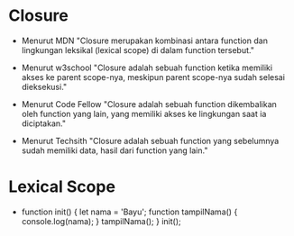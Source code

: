 # Closure

- Menurut MDN
  "Closure merupakan kombinasi antara function dan lingkungan leksikal (lexical scope) di dalam function tersebut."

- Menurut w3school
  "Closure adalah sebuah function ketika memiliki akses ke parent scope-nya, meskipun parent scope-nya sudah selesai dieksekusi."

- Menurut Code Fellow
  "Closure adalah sebuah function dikembalikan oleh function yang lain, yang memiliki akses ke lingkungan saat ia diciptakan."

- Menurut Techsith
  "Closure adalah sebuah function yang sebelumnya sudah memiliki data, hasil dari function yang lain."

# Lexical Scope

- function init() {
  let nama = 'Bayu';
  function tampilNama() {
  console.log(nama);
  }
  tampilNama();
  }
  init();
